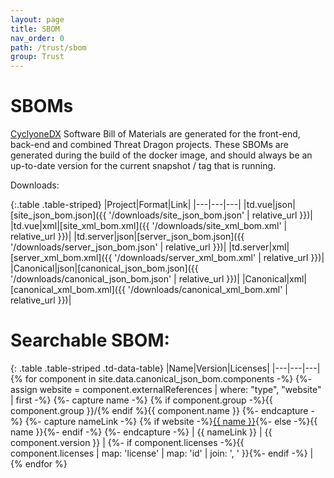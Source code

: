 ```yaml
---
layout: page
title: SBOM
nav_order: 0
path: /trust/sbom
group: Trust
---
```


# SBOMs

[CyclyoneDX](https://cyclonedx.org/) Software Bill of Materials are generated for the front-end, back-end and combined Threat Dragon projects.  These SBOMs are generated during the build of the docker image, and should always be an up-to-date version for the current snapshot / tag that is running.

Downloads:

{:.table .table-striped}
|Project|Format|Link|
|---|---|---|
|td.vue|json|[site_json_bom.json]({{ '/downloads/site_json_bom.json' | relative_url }})|
|td.vue|xml|[site_xml_bom.xml]({{ '/downloads/site_xml_bom.xml' | relative_url }})|
|td.server|json|[server_json_bom.json]({{ '/downloads/server_json_bom.json' | relative_url }})|
|td.server|xml|[server_xml_bom.xml]({{ '/downloads/server_xml_bom.xml' | relative_url }})|
|Canonical|json|[canonical_json_bom.json]({{ '/downloads/canonical_json_bom.json' | relative_url }})|
|Canonical|xml|[canonical_xml_bom.xml]({{ '/downloads/canonical_xml_bom.xml' | relative_url }})|


# Searchable SBOM:

{: .table .table-striped .td-data-table}
|Name|Version|Licenses|
|---|---|---|
{% for component in site.data.canonical_json_bom.components -%}
{%- assign website = component.externalReferences | where: "type", "website" | first -%}
{%- capture name -%}
{% if component.group -%}{{ component.group }}/{% endif %}{{ component.name }}
{%- endcapture -%}
{%- capture nameLink -%}
{% if website -%}<a href="{{ website.url }}" target="_blank" rel="noopener noreferrer">{{ name }}</a>{%- else -%}{{ name }}{%- endif -%}
{%- endcapture -%}
| {{ nameLink }} | {{ component.version }} | {%- if component.licenses -%}{{ component.licenses | map: 'license' | map: 'id' | join: ', ' }}{%- endif -%} |
{% endfor %}
